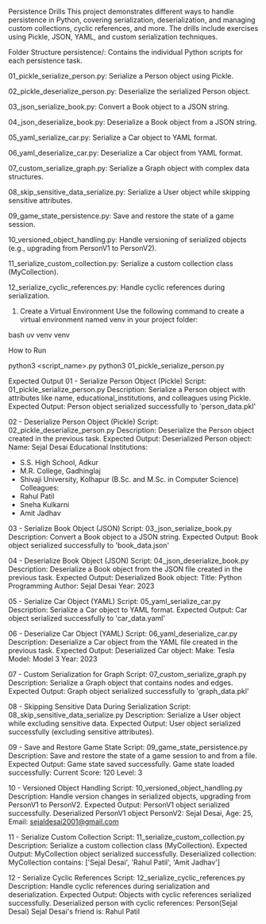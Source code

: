 Persistence Drills
This project demonstrates different ways to handle persistence in Python, covering serialization, deserialization, and managing custom collections, cyclic references, and more. The drills include exercises using Pickle, JSON, YAML, and custom serialization techniques.


Folder Structure
persistence/: Contains the individual Python scripts for each persistence task.

01_pickle_serialize_person.py: Serialize a Person object using Pickle.

02_pickle_deserialize_person.py: Deserialize the serialized Person object.

03_json_serialize_book.py: Convert a Book object to a JSON string.

04_json_deserialize_book.py: Deserialize a Book object from a JSON string.

05_yaml_serialize_car.py: Serialize a Car object to YAML format.

06_yaml_deserialize_car.py: Deserialize a Car object from YAML format.

07_custom_serialize_graph.py: Serialize a Graph object with complex data structures.

08_skip_sensitive_data_serialize.py: Serialize a User object while skipping sensitive attributes.

09_game_state_persistence.py: Save and restore the state of a game session.

10_versioned_object_handling.py: Handle versioning of serialized objects (e.g., upgrading from PersonV1 to PersonV2).

11_serialize_custom_collection.py: Serialize a custom collection class (MyCollection).

12_serialize_cyclic_references.py: Handle cyclic references during serialization.


1. Create a Virtual Environment
Use the following command to create a virtual environment named venv in your project folder:

bash
uv venv venv

How to Run

python3 <script_name>.py
python3 01_pickle_serialize_person.py


Expected Output
01 - Serialize Person Object (Pickle)
Script: 01_pickle_serialize_person.py
Description: Serialize a Person object with attributes like name, educational_institutions, and colleagues using Pickle.
Expected Output:
Person object serialized successfully to 'person_data.pkl'

02 - Deserialize Person Object (Pickle)
Script: 02_pickle_deserialize_person.py
Description: Deserialize the Person object created in the previous task.
Expected Output:
Deserialized Person object:
Name: Sejal Desai
Educational Institutions:
  - S.S. High School, Adkur
  - M.R. College, Gadhinglaj
  - Shivaji University, Kolhapur (B.Sc. and M.Sc. in Computer Science)
Colleagues:
  - Rahul Patil
  - Sneha Kulkarni
  - Amit Jadhav

03 - Serialize Book Object (JSON)
Script: 03_json_serialize_book.py
Description: Convert a Book object to a JSON string.
Expected Output:
Book object serialized successfully to 'book_data.json'

04 - Deserialize Book Object (JSON)
Script: 04_json_deserialize_book.py
Description: Deserialize a Book object from the JSON file created in the previous task.
Expected Output:
Deserialized Book object:
Title: Python Programming
Author: Sejal Desai
Year: 2023

05 - Serialize Car Object (YAML)
Script: 05_yaml_serialize_car.py
Description: Serialize a Car object to YAML format.
Expected Output:
Car object serialized successfully to 'car_data.yaml'

06 - Deserialize Car Object (YAML)
Script: 06_yaml_deserialize_car.py
Description: Deserialize a Car object from the YAML file created in the previous task.
Expected Output:
Deserialized Car object:
Make: Tesla
Model: Model 3
Year: 2023

07 - Custom Serialization for Graph
Script: 07_custom_serialize_graph.py
Description: Serialize a Graph object that contains nodes and edges.
Expected Output:
Graph object serialized successfully to 'graph_data.pkl'

08 - Skipping Sensitive Data During Serialization
Script: 08_skip_sensitive_data_serialize.py
Description: Serialize a User object while excluding sensitive data.
Expected Output:
User object serialized successfully (excluding sensitive attributes).

09 - Save and Restore Game State
Script: 09_game_state_persistence.py
Description: Save and restore the state of a game session to and from a file.
Expected Output:
Game state saved successfully.
Game state loaded successfully:
Current Score: 120
Level: 3

10 - Versioned Object Handling
Script: 10_versioned_object_handling.py
Description: Handle version changes in serialized objects, upgrading from PersonV1 to PersonV2.
Expected Output:
PersonV1 object serialized successfully.
Deserialized PersonV1 object
PersonV2: Sejal Desai, Age: 25, Email: sejaldesai2001@gmail.com

11 - Serialize Custom Collection
Script: 11_serialize_custom_collection.py
Description: Serialize a custom collection class (MyCollection).
Expected Output:
MyCollection object serialized successfully.
Deserialized collection:
MyCollection contains: ['Sejal Desai', 'Rahul Patil', 'Amit Jadhav']

12 - Serialize Cyclic References
Script: 12_serialize_cyclic_references.py
Description: Handle cyclic references during serialization and deserialization.
Expected Output:
Objects with cyclic references serialized successfully.
Deserialized person with cyclic references:
Person(Sejal Desai)
Sejal Desai's friend is: Rahul Patil

